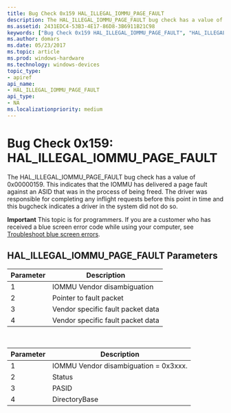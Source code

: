 ```yaml
---
title: Bug Check 0x159 HAL_ILLEGAL_IOMMU_PAGE_FAULT
description: The HAL_ILLEGAL_IOMMU_PAGE_FAULT bug check has a value of 0x00000159.
ms.assetid: 2431EDC4-53B3-4E17-86D8-3B6911B21C98
keywords: ["Bug Check 0x159 HAL_ILLEGAL_IOMMU_PAGE_FAULT", "HAL_ILLEGAL_IOMMU_PAGE_FAULT"]
ms.author: domars
ms.date: 05/23/2017
ms.topic: article
ms.prod: windows-hardware
ms.technology: windows-devices
topic_type:
- apiref
api_name:
- HAL_ILLEGAL_IOMMU_PAGE_FAULT
api_type:
- NA
ms.localizationpriority: medium
---
```


# Bug Check 0x159: HAL\_ILLEGAL\_IOMMU\_PAGE\_FAULT


The HAL\_ILLEGAL\_IOMMU\_PAGE\_FAULT bug check has a value of 0x00000159. This indicates that the IOMMU has delivered a page fault against an ASID that was in the process of being freed. The driver was responsible for completing any inflight requests before this point in time and this bugcheck indicates a driver in the system did not do so.

**Important** This topic is for programmers. If you are a customer who has received a blue screen error code while using your computer, see [Troubleshoot blue screen errors](http://windows.microsoft.com/windows-10/troubleshoot-blue-screen-errors).

## HAL\_ILLEGAL\_IOMMU\_PAGE\_FAULT Parameters


| Parameter | Description                       |
|-----------|-----------------------------------|
| 1         | IOMMU Vendor disambiguation       |
| 2         | Pointer to fault packet           |
| 3         | Vendor specific fault packet data |
| 4         | Vendor specific fault packet data |

 

| Parameter | Description                           |
|-----------|---------------------------------------|
| 1         | IOMMU Vendor disambiguation = 0x3xxx. |
| 2         | Status                                |
| 3         | PASID                                 |
| 4         | DirectoryBase                         |

 

 

 




